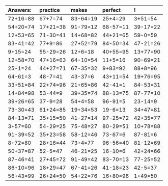 | Answers: | practice | makes | perfect | ! |
| :--- | :--- | :--- | :--- | :--- |
| 72+16=88 | 67+7=74 | 83-64=19 | 25+4=29 | 3+51=54 | 
| 54+20=74 | 17+21=38 | 91-79=12 | 68-57=11 | 39-17=22 | 
| 12+53=65 | 71-30=41 | 14+68=82 | 44+21=65 | 59-0=59 | 
| 83-41=42 | 77+9=86 | 27+52=79 | 84-50=34 | 47-21=26 | 
| 9+15=24 | 55-29=26 | 12+6=18 | 40+55=95 | 13+77=90 | 
| 12+58=70 | 47+16=63 | 64-10=54 | 11+5=16 | 90-69=21 | 
| 25-1=24 | 44+27=71 | 67-35=32 | 9+83=92 | 88+8=96 | 
| 64-61=3 | 48-7=41 | 43-37=6 | 43+11=54 | 19+76=95 | 
| 33+51=84 | 22+74=96 | 21+65=86 | 42-41=1 | 84-53=31 | 
| 14+84=98 | 53-44=9 | 39+35=74 | 88-13=75 | 87-77=10 | 
| 39+26=65 | 37-9=28 | 54+4=58 | 96-91=5 | 23-14=9 | 
| 73-30=43 | 61+24=85 | 19+34=53 | 19-6=13 | 34+47=81 | 
| 84-13=71 | 35+15=50 | 41-27=14 | 97-25=72 | 42+35=77 | 
| 3+57=60 | 54-29=25 | 75-48=27 | 80-29=51 | 10+78=88 | 
| 91-39=52 | 35+23=58 | 58-12=46 | 73-67=6 | 87-81=6 | 
| 8+72=80 | 28+16=44 | 73+4=77 | 96-56=40 | 81-12=69 | 
| 50+37=87 | 52-5=47 | 46-21=25 | 16-10=6 | 42+24=66 | 
| 87-46=41 | 27+45=72 | 91-49=42 | 83-70=13 | 77-25=52 | 
| 86+10=96 | 18+29=47 | 67-41=26 | 41-18=23 | 42-5=37 | 
| 56+43=99 | 26+24=50 | 54+22=76 | 16+80=96 | 1+49=50 | 
